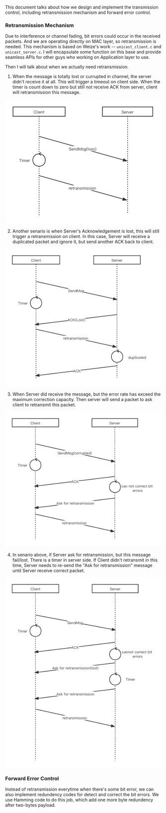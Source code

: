 This document talks about how we design and implement the transmission control, including retransmission mechanism and forward error control.

### Retransmission Mechanism

Due to interference or channel fading, bit errors could occur in the received packets. And we are operating directly on MAC layer, so retransmission is needed. This mechanism is based on Weize's work -- `unicast_client.c` and `unicast_server.c`. I will encapsulate some function on this base and provide seamless APIs for other guys who working on Application layer to use.

Then I will talk about when we actually need retransmission.

1. When the message is totally lost or currupted in channel, the server didn't receive it at all. This will trigger a timeout on client side. When the timer is count down to zero but still not receive ACK from server, client will retransmission this message.

<img src="./pics/retransmission1.png" style="zoom: 100%;" />

2. Another senario is when Server's Acknowledgement is lost, this will still trigger a retransmission on client. In this case, Server will receive a duplicated packet and ignore it, but send another ACK back to client.

<img src="./pics/retransmission2.png" style="zoom: 100%;" />

3. When Server did receive the message, but the error rate has exceed the maximum correction capacity. Then server will send a packet to ask client to retransmit this packet.

<img src="./pics/retransmission3.png" style="zoom: 100%;" />

4. In senario above, if Server ask for retransmission, but this message fail/lost. There is a timer in server side. If Client didn't retransmit in this time, Server needs to re-send the "Ask for retransmission" message until Server receive correct packet.

<img src="./pics/retransmission4.png" style="zoom: 100%;" />

### Forward Error Control

Instead of retransmission everytime when there's some bit error, we can also implement redundency codes for detect and correct the bit errors. We use Hamming code to do this job, which add one more byte redundency after two-bytes payload.